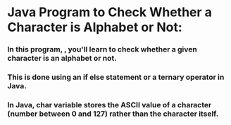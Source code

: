 # Java Program to Check Whether a Character is Alphabet or Not:
### In this program, , you'll learn to check whether a given character is an alphabet or not. 
### This is done using an if else statement or a ternary operator in Java. 
 
### In Java, char variable stores the ASCII value of a character (number between 0 and 127) rather than the character itself.

